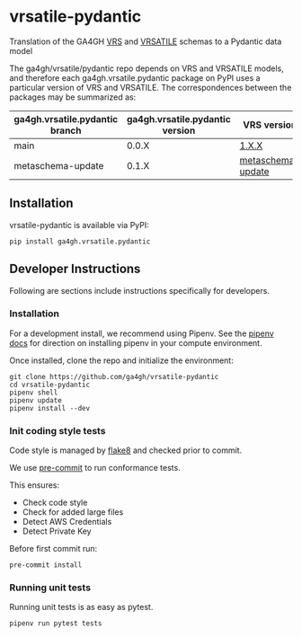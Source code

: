 # vrsatile-pydantic
Translation of the GA4GH [VRS](https://vrs.ga4gh.org/en/stable/) and [VRSATILE](https://vrsatile.readthedocs.io/en/latest/) schemas to a Pydantic data model

The ga4gh/vrsatile/pydantic repo depends on VRS and VRSATILE models, and therefore each ga4gh.vrsatile.pydantic package on PyPI uses a particular version of VRS and VRSATILE. The correspondences between the packages may be summarized as:

| ga4gh.vrsatile.pydantic branch | ga4gh.vrsatile.pydantic version | VRS version | VRSATILE version |
| ---- | --- | --- | --- |
| main | 0.0.X | [1.X.X](https://github.com/ga4gh/vrs) | [main](https://github.com/ga4gh/vrsatile/tree/main) |
| metaschema-update | 0.1.X | [metaschema-update](https://github.com/ga4gh/vrs/tree/metaschema-update) | [metaschema-update](https://github.com/ga4gh/vrsatile/tree/metaschema-update) |


## Installation

vrsatile-pydantic is available via PyPI:
```commandline
pip install ga4gh.vrsatile.pydantic
```

## Developer Instructions

Following are sections include instructions specifically for developers.

### Installation

For a development install, we recommend using Pipenv. See the
[pipenv docs](https://pipenv-fork.readthedocs.io/en/latest/#install-pipenv-today)
for direction on installing pipenv in your compute environment.

Once installed, clone the repo and initialize the environment:

```commandline
git clone https://github.com/ga4gh/vrsatile-pydantic
cd vrsatile-pydantic
pipenv shell
pipenv update
pipenv install --dev
```

### Init coding style tests

Code style is managed by [flake8](https://github.com/PyCQA/flake8) and checked prior to commit.

We use [pre-commit](https://pre-commit.com/#usage) to run conformance tests.

This ensures:

* Check code style
* Check for added large files
* Detect AWS Credentials
* Detect Private Key

Before first commit run:

```commandline
pre-commit install
```

### Running unit tests

Running unit tests is as easy as pytest.

```commandline
pipenv run pytest tests
```
